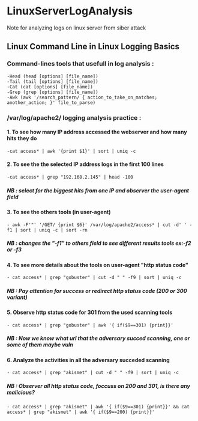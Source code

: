 # LinuxServerLogAnalysis
Note for analyzing logs on linux server from siber attack

## Linux Command Line in Linux Logging Basics
### Command-lines tools that usefull in log analysis :
    -Head (head [options] [file_name])
    -Tail (tail [options] [file_name])
    -Cat (cat [options] [file_name])
    -Grep (grep [options] [file_name])
    -Awk (awk '/search_pattern/ { action_to_take_on_matches; another_action; }' file_to_parse)
### /var/log/apache2/ logging analysis practice :
#### 1. To see how many IP address accessed the webserver and how many hits they do
    -cat access* | awk '{print $1}' | sort | uniq -c
#### 2. To see the the selected IP address logs in the first 100 lines
    -cat access* | grep "192.168.2.145" | head -100
##### NB : select for the biggest hits from one IP and observer the user-agent field
#### 3. To see the others tools (in user-agent)
    - awk -F'"' '/GET/ {print $6}' /var/log/apache2/access* | cut -d' ' -f1 | sort | uniq -c | sort -rn
##### NB : changes the "-f1" to others field to see different results tools ex:-f2 or -f3
#### 4. To see more details about the tools on user-agent "http status code"
    - cat access* | grep "gobuster" | cut -d " " -f9 | sort | uniq -c
##### NB : Pay attention for success or redirect http status code (200 or 300 variant)
#### 5. Observe http status code for 301 from the used scanning tools
    - cat access* | grep "gobuster" | awk '{ if($9==301) {print}}'
##### NB : Now we know what url that the adversary succed scanning, one or some of them maybe vuln
#### 6. Analyze the activities in all the adversary succeded scanning     
    - cat access* | grep "akismet" | cut -d " " -f9 | sort | uniq -c
##### NB : Observer all http status code, foccuss on 200 and 301, is there any malicious?
    - cat access* | grep "akismet" | awk '{ if($9==301) {print}}' && cat access* | grep "akismet" | awk '{ if($9==200) {print}}'
